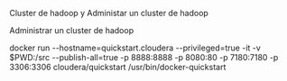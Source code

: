 Cluster de hadoop y Administar un cluster de hadoop







Administrar un cluster de hadoop 


 docker run --hostname=quickstart.cloudera --privileged=true -it -v $PWD:/src --publish-all=true -p 8888:8888 -p 8080:80 -p 7180:7180 -p 3306:3306 cloudera/quickstart /usr/bin/docker-quickstart



